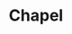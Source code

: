 ---
title: Chapel
layout: about
permalink: /chapel.html
# include CollectionBuilder info at bottom
credits: false
# Edit the markdown on in this file to describe your collection
# Look in _includes/feature for options to easily add features to the page
---